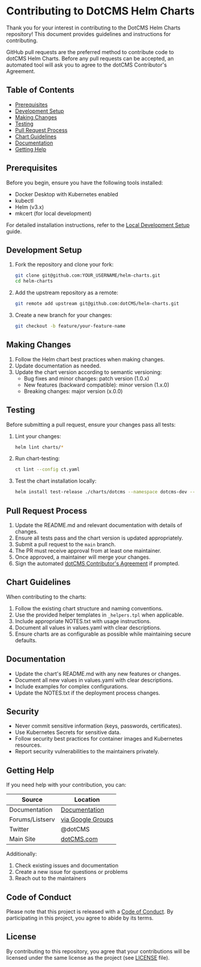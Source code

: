 # Contributing to DotCMS Helm Charts

Thank you for your interest in contributing to the DotCMS Helm Charts repository! This document provides guidelines and instructions for contributing.

GitHub pull requests are the preferred method to contribute code to dotCMS Helm Charts. Before any pull requests can be accepted, an automated tool will ask you to agree to the dotCMS Contributor's Agreement.

## Table of Contents

- [Prerequisites](#prerequisites)
- [Development Setup](#development-setup)
- [Making Changes](#making-changes)
- [Testing](#testing)
- [Pull Request Process](#pull-request-process)
- [Chart Guidelines](#chart-guidelines)
- [Documentation](#documentation)
- [Getting Help](#getting-help)

## Prerequisites

Before you begin, ensure you have the following tools installed:

- Docker Desktop with Kubernetes enabled
- kubectl
- Helm (v3.x)
- mkcert (for local development)

For detailed installation instructions, refer to the [Local Development Setup](./charts/dotcms/README.md) guide.

## Development Setup

1. Fork the repository and clone your fork:

   ```bash
   git clone git@github.com:YOUR_USERNAME/helm-charts.git
   cd helm-charts
   ```

2. Add the upstream repository as a remote:

   ```bash
   git remote add upstream git@github.com:dotCMS/helm-charts.git
   ```

3. Create a new branch for your changes:

   ```bash
   git checkout -b feature/your-feature-name
   ```

## Making Changes

1. Follow the Helm chart best practices when making changes.
2. Update documentation as needed.
3. Update the chart version according to semantic versioning:
   - Bug fixes and minor changes: patch version (1.0.x)
   - New features (backward compatible): minor version (1.x.0)
   - Breaking changes: major version (x.0.0)

## Testing

Before submitting a pull request, ensure your changes pass all tests:

1. Lint your changes:

   ```bash
   helm lint charts/*
   ```

2. Run chart-testing:

   ```bash
   ct lint --config ct.yaml
   ```

3. Test the chart installation locally:

   ```bash
   helm install test-release ./charts/dotcms --namespace dotcms-dev --create-namespace
   ```

## Pull Request Process

1. Update the README.md and relevant documentation with details of changes.
2. Ensure all tests pass and the chart version is updated appropriately.
3. Submit a pull request to the `main` branch.
4. The PR must receive approval from at least one maintainer.
5. Once approved, a maintainer will merge your changes.
6. Sign the automated [dotCMS Contributor's Agreement](https://gist.github.com/wezell/85ef45298c48494b90d92755b583acb3) if prompted.

## Chart Guidelines

When contributing to the charts:

1. Follow the existing chart structure and naming conventions.
2. Use the provided helper templates in `_helpers.tpl` when applicable.
3. Include appropriate NOTES.txt with usage instructions.
4. Document all values in values.yaml with clear descriptions.
5. Ensure charts are as configurable as possible while maintaining secure defaults.

## Documentation

- Update the chart's README.md with any new features or changes.
- Document all new values in values.yaml with clear descriptions.
- Include examples for complex configurations.
- Update the NOTES.txt if the deployment process changes.

## Security

- Never commit sensitive information (keys, passwords, certificates).
- Use Kubernetes Secrets for sensitive data.
- Follow security best practices for container images and Kubernetes resources.
- Report security vulnerabilities to the maintainers privately.

## Getting Help

If you need help with your contribution, you can:

| Source          | Location                                                              |
| --------------- | --------------------------------------------------------------------- |
| Documentation   | [Documentation](https://www.dotcms.com/docs/latest/table-of-contents) |
| Forums/Listserv | [via Google Groups](https://groups.google.com/forum/#!forum/dotCMS)   |
| Twitter         | @dotCMS                                                               |
| Main Site       | [dotCMS.com](https://www.dotcms.com/)                                 |

Additionally:

1. Check existing issues and documentation
2. Create a new issue for questions or problems
3. Reach out to the maintainers

## Code of Conduct

Please note that this project is released with a [Code of Conduct](./CODE_OF_CONDUCT.md). By participating in this project, you agree to abide by its terms.

## License

By contributing to this repository, you agree that your contributions will be licensed under the same license as the project (see [LICENSE](./LICENSE) file).
